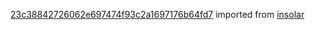 [23c38842726062e697474f93c2a1697176b64fd7](https://github.com/insolar/insolar/commit/23c38842726062e697474f93c2a1697176b64fd7) imported from [insolar](https://github.com/insolar/insolar)

